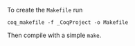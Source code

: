 To create the `Makefile` run

    coq_makefile -f _CoqProject -o Makefile

Then compile with a simple `make`.
